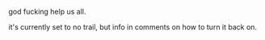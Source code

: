 god fucking help us all.

it's currently set to no trail, but info in comments on how to turn it back on.
